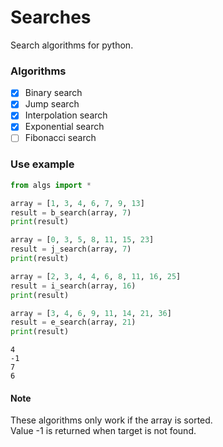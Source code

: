 # Searches
Search algorithms for python.

### Algorithms
- [x] Binary search
- [x] Jump search
- [x] Interpolation search
- [x] Exponential search
- [ ] Fibonacci search

### Use example
```python
from algs import *

array = [1, 3, 4, 6, 7, 9, 13]
result = b_search(array, 7)
print(result)

array = [0, 3, 5, 8, 11, 15, 23]
result = j_search(array, 7)
print(result)

array = [2, 3, 4, 4, 6, 8, 11, 16, 25]
result = i_search(array, 16)
print(result)

array = [3, 4, 6, 9, 11, 14, 21, 36]
result = e_search(array, 21)
print(result)
```  

```shell
4
-1
7
6
```

#### Note
These algorithms only work if the array is sorted.  
Value -1 is returned when target is not found.